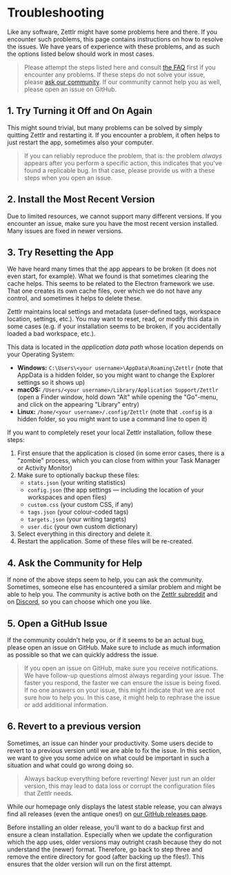 # Troubleshooting

Like any software, Zettlr might have some problems here and there. If you encounter such problems, this page contains instructions on how to resolve the issues. We have years of experience with these problems, and as such the options listed below should work in most cases.

> Please attempt the steps listed here and consult [the FAQ](faq.md) first if you encounter any problems. If these steps do not solve your issue, please [ask our community](get-involved.md/#general-resources). If our community cannot help you as well, please open an issue on GitHub.

## 1. Try Turning it Off and On Again

This might sound trivial, but many problems can be solved by simply quitting Zettlr and restarting it. If you encounter a problem, it often helps to just restart the app, sometimes also your computer.

> If you can reliably reproduce the problem, that is: the problem _always_ appears after you perform a specific action, this indicates that you've found a replicable bug. In that case, please provide us with a these steps when you open an issue.

## 2. Install the Most Recent Version

Due to limited resources, we cannot support many different versions. If you encounter an issue, make sure you have the most recent version installed. Many issues are fixed in newer versions.

## 3. Try Resetting the App

We have heard many times that the app appears to be broken (it does not even start, for example). What we found is that sometimes clearing the cache helps. This seems to be related to the Electron framework we use. That one creates its own cache files, over which we do not have any control, and sometimes it helps to delete these.

Zettlr maintains local settings and metadata (user-defined tags, workspace location, settings, etc.). You may want to reset, read, or modify this data in some cases (e.g. if your installation seems to be broken, if you accidentally loaded a bad workspace, etc.).

This data is located in the _application data path_ whose location depends on your Operating System:

* **Windows:** `C:\Users\<your username>\AppData\Roaming\Zettlr` (note that AppData is a hidden folder, so you might want to change the Explorer settings so it shows up)
* **macOS:** `/Users/<your username>/Library/Application Support/Zettlr` (open a Finder window, hold down "Alt" while opening the "Go"-menu, and click on the appearing "Library" entry)
* **Linux:** `/home/<your username>/.config/Zettlr` (note that `.config` is a hidden folder, so you might want to use a command line to open it)

If you want to completely reset your local Zettlr installation, follow these steps:

1. First ensure that the application is closed (in some error cases, there is a "zombie" process, which you can close from within your Task Manager or Activity Monitor)
2. Make sure to optionally backup these files:
    * `stats.json` (your writing statistics)
    * `config.json` (the app settings — including the location of your workspaces and open files)
    * `custom.css` (your custom CSS, if any)
    * `tags.json` (your colour-coded tags)
    * `targets.json` (your writing targets)
    * `user.dic` (your own custom dictionary)
3. Select everything in this directory and delete it.
4. Restart the application. Some of these files will be re-created.

## 4. Ask the Community for Help

If none of the above steps seem to help, you can ask the community. Sometimes, someone else has encountered a similar problem and might be able to help you. The community is active both on the [Zettlr subreddit](https://www.reddit.com/r/Zettlr) and on [Discord](https://discord.gg/PcfS3DM9Xj), so you can choose which one you like.

## 5. Open a GitHub Issue

If the community couldn't help you, or if it seems to be an actual bug, please open an issue on GitHub. Make sure to include as much information as possible so that we can quickly address the issue.

> If you open an issue on GitHub, make sure you receive notifications. We have follow-up questions almost always regarding your issue. The faster you respond, the faster we can ensure the issue is being fixed. If no one answers on your issue, this might indicate that we are not sure how to help you. In this case, it might help to rephrase the issue or add additional information.

## 6. Revert to a previous version

Sometimes, an issue can hinder your productivity. Some users decide to revert to a previous version until we are able to fix the issue. In this section, we want to give you some advice on what could be important in such a situation and what could go wrong doing so.

> Always backup everything before reverting! Never just run an older version, this may lead to data loss or corrupt the configuration files that Zettlr needs.

While our homepage only displays the latest stable release, you can always find all releases (even the antique ones!) on [our GitHub releases page](https://github.com/Zettlr/Zettlr/releases).

Before installing an older release, you'll want to do a backup first and ensure a clean installation. Especially when we update the configuration which the app uses, older versions may outright crash because they do not understand the (newer) format. Therefore, go back to step three and remove the entire directory for good (after backing up the files!). This ensures that the older version will run on the first attempt.
